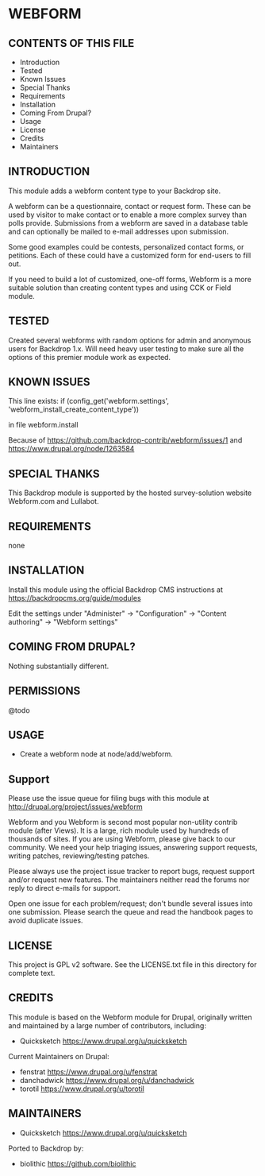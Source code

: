 WEBFORM
===================

CONTENTS OF THIS FILE
---------------------

 - Introduction
 - Tested
 - Known Issues
 - Special Thanks
 - Requirements
 - Installation
 - Coming From Drupal?
 - Usage
 - License
 - Credits
 - Maintainers

INTRODUCTION
------------

This module adds a webform content type to your Backdrop site.

A webform can be a questionnaire, contact or request form. These can be used by visitor to make contact or to enable a more complex survey than polls provide. Submissions from a webform are saved in a database table and can optionally be mailed to e-mail addresses upon submission.

Some good examples could be contests, personalized contact forms, or petitions. Each of these could have a customized form for end-users to fill out.

If you need to build a lot of customized, one-off forms, Webform is a more suitable solution than creating content types and using CCK or Field module.

TESTED
-----

Created several webforms with random options for admin and anonymous users for Backdrop 1.x.  Will need heavy user testing to make sure all the options of this premier module work as expected.

KNOWN ISSUES
---------------------

This line exists:
if (config_get('webform.settings', 'webform_install_create_content_type'))

in file webform.install

Because of https://github.com/backdrop-contrib/webform/issues/1
and
https://www.drupal.org/node/1263584

SPECIAL THANKS
--------------

This Backdrop module is supported by the hosted survey-solution website Webform.com and Lullabot.


REQUIREMENTS
------------

none

INSTALLATION
------------

Install this module using the official Backdrop CMS instructions at https://backdropcms.org/guide/modules

Edit the settings under "Administer" -> "Configuration" -> "Content authoring" -> "Webform settings"

COMING FROM DRUPAL?
-------------------

Nothing substantially different.

PERMISSIONS
------------

@todo


USAGE
-----

* Create a webform node at node/add/webform.

Support
-------
Please use the issue queue for filing bugs with this module at
http://drupal.org/project/issues/webform

Webform and you
Webform is second most popular non-utility contrib module (after Views). It is a large, rich module used by hundreds of thousands of sites. If you are using Webform, please give back to our community. We need your help triaging issues, answering support requests, writing patches, reviewing/testing patches.

Please always use the project issue tracker to report bugs, request support and/or request new features. The maintainers neither read the forums nor reply to direct e-mails for support.

Open one issue for each problem/request; don't bundle several issues into one submission. Please search the queue and read the handbook pages to avoid duplicate issues.

LICENSE
-------

This project is GPL v2 software. See the LICENSE.txt file in this directory for complete text.

CREDITS
-----------

This module is based on the Webform module for Drupal, originally written and maintained by a large number of contributors, including:

- Quicksketch <https://www.drupal.org/u/quicksketch>

Current Maintainers on Drupal:

- fenstrat <https://www.drupal.org/u/fenstrat>
- danchadwick <https://www.drupal.org/u/danchadwick>
- torotil <https://www.drupal.org/u/torotil>

MAINTAINERS
-----------

- Quicksketch <https://www.drupal.org/u/quicksketch>

Ported to Backdrop by:

 - biolithic <https://github.com/biolithic>
